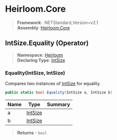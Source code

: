 # Heirloom.Core

> **Framework**: .NETStandard,Version=v2.1  
> **Assembly**: [Heirloom.Core][0]

## IntSize.Equality (Operator)

> **Namespace**: [Heirloom][0]  
> **Declaring Type**: [IntSize][1]

### Equality(IntSize, IntSize)

Compares two instances of [IntSize][1] for equality.

```cs
public static bool Equality(IntSize a, IntSize b)
```

| Name | Type         | Summary |
|------|--------------|---------|
| a    | [IntSize][1] |         |
| b    | [IntSize][1] |         |

> **Returns** - `bool`

[0]: ../../../Heirloom.Core.md
[1]: ../IntSize.md
